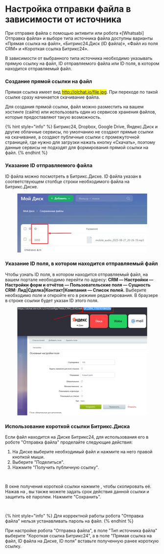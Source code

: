 # Настройка отправки файла в зависимости от источника

При отправке файла с помощью активити или робота «\[Whatsabi] Отправка файла» и выборе типа источника файла доступны варианты «Прямая ссылка на файл», «Битрикс24.Диск (ID файла)», «Файл из поля CRM» и «Короткая ссылка Битрикс24».

В зависимости от выбранного типа источника необходимо указывать прямую ссылку на файл, ID отправляемого файла или ID поля, в котором находится отправляемый файл.

### Создание прямой ссылки на файл

Прямая ссылка имеет вид <mark style="color:red;">http://olchat.io/file.jpg</mark>. При переходе по такой ссылке сразу начинается скачивание файла.

Для создания прямой ссылки, файл можно разместить на вашем хостинге (сайте) или использовать один из сервисов хранения файлов, которые предоставляют такую возможность.

{% hint style="info" %}
Битрикс24, Dropbox, Google Drive, Яндекс.Диск и другие облачные сервисы, по умолчанию не создают прямые ссылки на скачивание, а создают публичные ссылки с промежуточной страницей, где нужно для загрузки нажать кнопку «Скачать», поэтому данные сервисы не подходят для формирования прямой ссылки на файл.
{% endhint %}

### Указание ID отправляемого файла

ID файла можно посмотреть в Битрикс.Диске. ID файла указан в соответствующем столбце строки необходимого файла на Битрикс.Диске.

<figure><img src="../.gitbook/assets/image (295).png" alt=""><figcaption></figcaption></figure>

### Указание ID поля, в котором находится отправляемый файл

Чтобы узнать ID поля, в котором находится отправляемый файл, на вашем портале необходимо перейти по адресу: **CRM — Настройки — Настройки форм и отчётов — Пользовательские поля — Сущность CRM: Лид|Сделка|Контакт|Компания — Список полей.** Выберите необходимо поле и откройте его в режиме редактирования. В браузере в строке ссылки будет указан ID этого поля.&#x20;

<figure><img src="../.gitbook/assets/Скриншот 29.08.25_04.05.59.png" alt=""><figcaption></figcaption></figure>

### Использование короткой ссылки Битрикс.Диска

Если файл находится на Диске Битрикс24, для использования его в роботе "Отправка файла" проделайте следующие действия:

1. На Диске выберите необходимый файл и нажмите на него правой кнопкой мыши.
2. Выберите "Поделиться".
3. Нажмите "Получить публичную ссылку".

<p align="center"><img src="https://docs.olchat.io/~gitbook/image?url=https%3A%2F%2F2213176759-files.gitbook.io%2F%7E%2Ffiles%2Fv0%2Fb%2Fgitbook-x-prod.appspot.com%2Fo%2Fspaces%252F-LcuJc7XlLhpPyLWZz1s%252Fuploads%252F8HEg7MKVdFbATqJwbezH%252F%25D0%25A1%25D0%25BA%25D1%2580%25D0%25B8%25D0%25BD%25D1%2588%25D0%25BE%25D1%2582%252011.07.25_20.57.38.png%3Falt%3Dmedia%26token%3D84d98bdc-c8dc-4c13-a3d3-4e51472a1485&#x26;width=768&#x26;dpr=4&#x26;quality=100&#x26;sign=5613d367&#x26;sv=2" alt="" data-size="original"></p>

В окне получения короткой ссылки нажмите <img src="https://docs.olchat.io/~gitbook/image?url=https%3A%2F%2F2213176759-files.gitbook.io%2F%7E%2Ffiles%2Fv0%2Fb%2Fgitbook-x-prod.appspot.com%2Fo%2Fspaces%252F-LcuJc7XlLhpPyLWZz1s%252Fuploads%252FRXZoV6L28RHBldrvs6cN%252Ffree-icon-copy-126498.png%3Falt%3Dmedia%26token%3D0117d382-bc46-4f81-8015-125613a2b00e&#x26;width=40&#x26;dpr=4&#x26;quality=100&#x26;sign=aff0c44d&#x26;sv=2" alt="" data-size="line">, чтобы скопировать её. Нажав на <img src="https://docs.olchat.io/~gitbook/image?url=https%3A%2F%2F2213176759-files.gitbook.io%2F%7E%2Ffiles%2Fv0%2Fb%2Fgitbook-x-prod.appspot.com%2Fo%2Fspaces%252F-LcuJc7XlLhpPyLWZz1s%252Fuploads%252Fz5CqLLDcnphAPbEJmCId%252Ffree-icon-gear-1160356.png%3Falt%3Dmedia%26token%3D9b2b1cb0-e8e3-4ee9-90de-b20df706283b&#x26;width=40&#x26;dpr=4&#x26;quality=100&#x26;sign=5a36bc24&#x26;sv=2" alt="" data-size="line">, вы также можете задать срок действия данной ссылки и защитить её паролем. Нажмите "Сохранить".

<p align="center"><img src="https://docs.olchat.io/~gitbook/image?url=https%3A%2F%2F2213176759-files.gitbook.io%2F%7E%2Ffiles%2Fv0%2Fb%2Fgitbook-x-prod.appspot.com%2Fo%2Fspaces%252F-LcuJc7XlLhpPyLWZz1s%252Fuploads%252F1lIT9IP1WCsPxTkiNmnI%252F%25D0%25A1%25D0%25BA%25D1%2580%25D0%25B8%25D0%25BD%25D1%2588%25D0%25BE%25D1%2582%252011.07.25_20.59.26.png%3Falt%3Dmedia%26token%3Deacd8da0-60ae-4f7e-95fc-fddf17d78e4e&#x26;width=768&#x26;dpr=4&#x26;quality=100&#x26;sign=9b1bee86&#x26;sv=2" alt=""></p>

{% hint style="info" %}
Для корректной работы робота "Отправка файла" нельзя устанавливать пароль на файл.
{% endhint %}

При настройке робота "Отправка файла", в поле "Тип источника файла" выберите "Короткая ссылка Битрикс24", а в поле "Прямая ссылка на файл, ID файла на Диске, ID поля" вставьте полученную ранее короткую ссылку.
